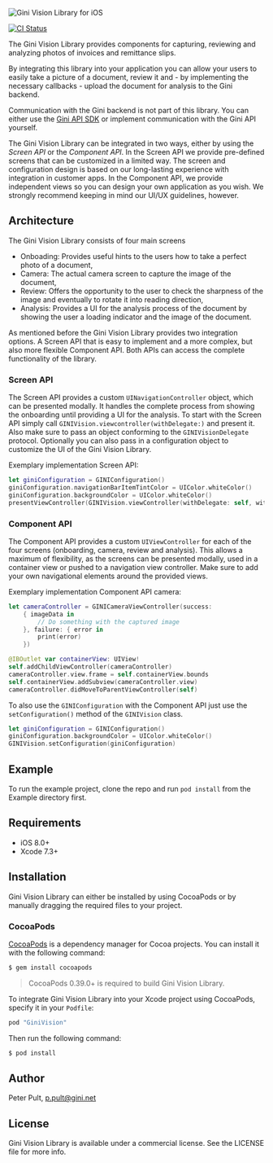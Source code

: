 ![Gini Vision Library for iOS](https://www.gini.net/assets/GiniVision_Logo.png)

[![CI Status](https://travis-ci.com/gini/gini-vision-lib-ios.svg?token=TvDgN64LcAHcyTDy8g4j&branch=master)](https://travis-ci.com/gini/gini-vision-lib-ios)

The Gini Vision Library provides components for capturing, reviewing and analyzing photos of invoices and remittance slips.

By integrating this library into your application you can allow your users to easily take a picture of a document, review it and - by implementing the necessary callbacks - upload the document for analysis to the Gini backend.

Communication with the Gini backend is not part of this library. You can either use the [Gini API SDK](https://github.com/gini/gini-sdk-ios) or implement communication with the Gini API yourself.

The Gini Vision Library can be integrated in two ways, either by using the *Screen API* or the *Component API*. In the Screen API we provide pre-defined screens that can be customized in a limited way. The screen and configuration design is based on our long-lasting experience with integration in customer apps. In the Component API, we provide independent views so you can design your own application as you wish. We strongly recommend keeping in mind our UI/UX guidelines, however.

## Architecture

The Gini Vision Library consists of four main screens

* Onboading: Provides useful hints to the users how to take a perfect photo of a document,
* Camera: The actual camera screen to capture the image of the document,
* Review: Offers the opportunity to the user to check the sharpness of the image and eventually to rotate it into reading direction,
* Analysis: Provides a UI for the analysis process of the document by showing the user a loading indicator and the image of the document.

As mentioned before the Gini Vision Library provides two integration options. A Screen API that is easy to implement and a more complex, but also more flexible Component API. Both APIs can access the complete functionality of the library.

### Screen API

The Screen API provides a custom `UINavigationController` object, which can be presented modally. It handles the complete process from showing the onboarding until providing a UI for the analysis. To start with the Screen API simply call `GINIVision.viewcontroller(withDelegate:)` and present it. Also make sure to pass an object conforming to the `GINIVisionDelegate` protocol. Optionally you can also pass in a configuration object to customize the UI of the Gini Vision Library.

Exemplary implementation Screen API:

```swift
let giniConfiguration = GINIConfiguration()
giniConfiguration.navigationBarItemTintColor = UIColor.whiteColor()
giniConfiguration.backgroundColor = UIColor.whiteColor()
presentViewController(GINIVision.viewController(withDelegate: self, withConfiguration: giniConfiguration), animated: true, completion: nil)
```

### Component API

The Component API provides a custom `UIViewController` for each of the four screens (onboarding, camera, review and analysis). This allows a maximum of flexibility, as the screens can be presented modally, used in a container view or pushed to a navigation view controller. Make sure to add your own navigational elements around the provided views.

Exemplary implementation Component API camera:

```swift
let cameraController = GINICameraViewController(success:
    { imageData in
        // Do something with the captured image
    }, failure: { error in
        print(error)
    })

@IBOutlet var containerView: UIView!
self.addChildViewController(cameraController)
cameraController.view.frame = self.containerView.bounds
self.containerView.addSubview(cameraController.view)
cameraController.didMoveToParentViewController(self)
```

To also use the `GINIConfiguration` with the Component API just use the `setConfiguration()` method of the `GINIVision` class.

```swift
let giniConfiguration = GINIConfiguration()
giniConfiguration.backgroundColor = UIColor.whiteColor()
GINIVision.setConfiguration(giniConfiguration)
```

## Example

To run the example project, clone the repo and run `pod install` from the Example directory first.

## Requirements

- iOS 8.0+
- Xcode 7.3+

## Installation

Gini Vision Library can either be installed by using CocoaPods or by manually dragging the required files to your project.

### CocoaPods

[CocoaPods](http://cocoapods.org) is a dependency manager for Cocoa projects. You can install it with the following command:

```bash
$ gem install cocoapods
```

> CocoaPods 0.39.0+ is required to build Gini Vision Library.

To integrate Gini Vision Library into your Xcode project using CocoaPods, specify it in your `Podfile`:

```ruby
pod "GiniVision"
```

Then run the following command:

```bash
$ pod install
```

## Author

Peter Pult, p.pult@gini.net

## License

Gini Vision Library is available under a commercial license. See the LICENSE file for more info.
